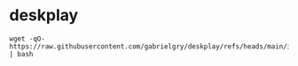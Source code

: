 # deskplay

```
wget -qO- https://raw.githubusercontent.com/gabrielgry/deskplay/refs/heads/main/install.sh | bash
```

